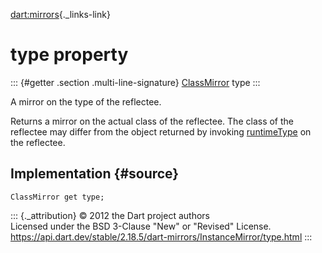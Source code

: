 [dart:mirrors](../../dart-mirrors/dart-mirrors-library){._links-link}

type property
=============

::: {#getter .section .multi-line-signature}
[ClassMirror](../classmirror-class) type
:::

A mirror on the type of the reflectee.

Returns a mirror on the actual class of the reflectee. The class of the
reflectee may differ from the object returned by invoking
[runtimeType](../../dart-core/object/runtimetype) on the reflectee.

Implementation {#source}
--------------

``` {.language-dart data-language="dart"}
ClassMirror get type;
```

::: {._attribution}
© 2012 the Dart project authors\
Licensed under the BSD 3-Clause \"New\" or \"Revised\" License.\
<https://api.dart.dev/stable/2.18.5/dart-mirrors/InstanceMirror/type.html>
:::
